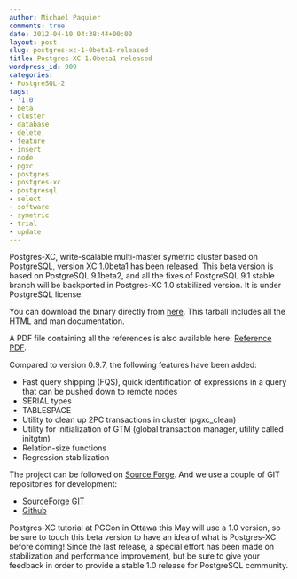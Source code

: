 ```yaml
---
author: Michael Paquier
comments: true
date: 2012-04-10 04:38:44+00:00
layout: post
slug: postgres-xc-1-0beta1-released
title: Postgres-XC 1.0beta1 released
wordpress_id: 909
categories:
- PostgreSQL-2
tags:
- '1.0'
- beta
- cluster
- database
- delete
- feature
- insert
- node
- pgxc
- postgres
- postgres-xc
- postgresql
- select
- software
- symetric
- trial
- update
---
```


Postgres-XC, write-scalable multi-master symetric cluster based on PostgreSQL, version XC 1.0beta1 has been released.
This beta version is based on PostgreSQL 9.1beta2, and all the fixes of PostgreSQL 9.1 stable branch will be backported in Postgres-XC 1.0 stabilized version.
It is under PostgreSQL license.

You can download the binary directly from [here](https://sourceforge.net/projects/postgres-xc/files/latest/download).
This tarball includes all the HTML and man documentation.

A PDF file containing all the references is also available here: [Reference PDF](http://sourceforge.net/projects/postgres-xc/files/Version_1.0beta1/PG-XC_ReferenceManual_v1_0beta1.pdf/download).

Compared to version 0.9.7, the following features have been added:

  * Fast query shipping (FQS), quick identification of expressions in a query that can be pushed down to remote nodes
  * SERIAL types
  * TABLESPACE
  * Utility to clean up 2PC transactions in cluster (pgxc_clean)
  * Utility for initialization of GTM (global transaction manager, utility called initgtm)
  * Relation-size functions
  * Regression stabilization

The project can be followed on [Source Forge](http://postgres-xc.sourceforge.net/).
And we use a couple of GIT repositories for development:

  * [SourceForge GIT](http://postgres-xc.git.sourceforge.net/git/gitweb.cgi?p=postgres-xc/postgres-xc;a=summary)
  * [Github](https://github.com/postgres-xc/postgres-xc)

Postgres-XC tutorial at PGCon in Ottawa this May will use a 1.0 version, so be sure to touch this beta version to have an idea of what is Postgres-XC before coming!
Since the last release, a special effort has been made on stabilization and performance improvement, but be sure to give your feedback in order to provide a stable 1.0 release for PostgreSQL community.
